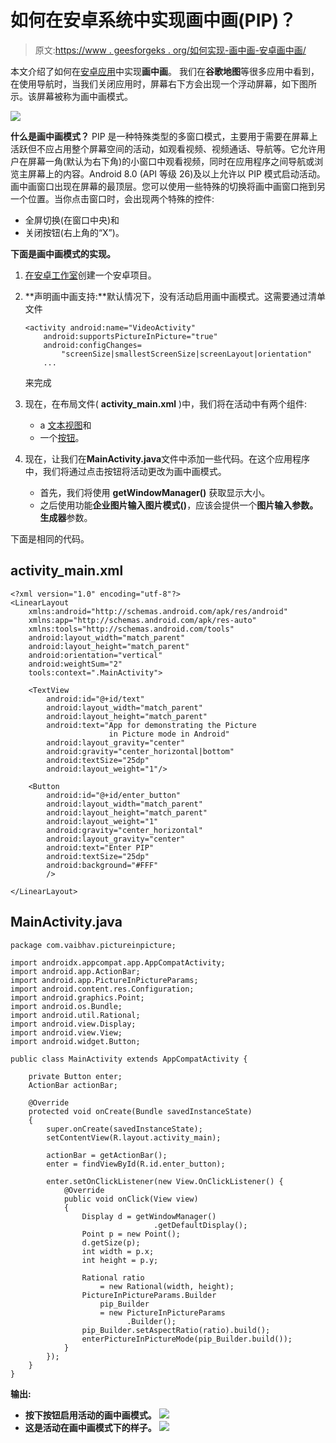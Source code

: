 # 如何在安卓系统中实现画中画(PIP)？

> 原文:[https://www . geesforgeks . org/如何实现-画中画-安卓画中画/](https://www.geeksforgeeks.org/how-to-implement-picture-in-picture-pip-in-android/)

本文介绍了如何在[安卓应用](https://www.geeksforgeeks.org/components-android-application/)中实现**画中画**。
我们在**谷歌地图**等很多应用中看到，在使用导航时，当我们关闭应用时，屏幕右下方会出现一个浮动屏幕，如下图所示。该屏幕被称为画中画模式。

![](img/87130daa776edefae26571d64b560312.png)

**什么是画中画模式？**
PIP 是一种特殊类型的多窗口模式，主要用于需要在屏幕上活跃但不应占用整个屏幕空间的活动，如观看视频、视频通话、导航等。它允许用户在屏幕一角(默认为右下角)的小窗口中观看视频，同时在应用程序之间导航或浏览主屏幕上的内容。Android 8.0 (API 等级 26)及以上允许以 PIP 模式启动活动。
画中画窗口出现在屏幕的最顶层。您可以使用一些特殊的切换将画中画窗口拖到另一个位置。当你点击窗口时，会出现两个特殊的控件:

*   全屏切换(在窗口中央)和
*   关闭按钮(右上角的“X”)。

**下面是画中画模式的实现。**

1.  [在安卓工作室](https://www.geeksforgeeks.org/android-how-to-create-start-a-new-project-in-android-studio/)创建一个安卓项目。
2.  **声明画中画支持:**默认情况下，没有活动启用画中画模式。这需要通过清单文件

    ```
    <activity android:name="VideoActivity"
        android:supportsPictureInPicture="true"
        android:configChanges=
            "screenSize|smallestScreenSize|screenLayout|orientation"
        ...
    ```

    来完成
3.  现在，在布局文件( **activity_main.xml** )中，我们将在活动中有两个组件:
    *   a [文本视图](https://www.geeksforgeeks.org/textview-in-kotlin/)和
    *   一个[按钮](https://www.geeksforgeeks.org/button-in-kotlin/)。
4.  现在，让我们在**MainActivity.java**文件中添加一些代码。在这个应用程序中，我们将通过点击按钮将活动更改为画中画模式。
    *   首先，我们将使用 **getWindowManager()** 获取显示大小。
    *   之后使用功能**企业图片输入图片模式()**，应该会提供一个**图片输入参数。生成器**参数。

下面是相同的代码。

## activity_main.xml

```
<?xml version="1.0" encoding="utf-8"?>
<LinearLayout
    xmlns:android="http://schemas.android.com/apk/res/android"
    xmlns:app="http://schemas.android.com/apk/res-auto"
    xmlns:tools="http://schemas.android.com/tools"
    android:layout_width="match_parent"
    android:layout_height="match_parent"
    android:orientation="vertical"
    android:weightSum="2"
    tools:context=".MainActivity">

    <TextView
        android:id="@+id/text"
        android:layout_width="match_parent"
        android:layout_height="match_parent"
        android:text="App for demonstrating the Picture
                      in Picture mode in Android"
        android:layout_gravity="center"
        android:gravity="center_horizontal|bottom"
        android:textSize="25dp"
        android:layout_weight="1"/>

    <Button
        android:id="@+id/enter_button"
        android:layout_width="match_parent"
        android:layout_height="match_parent"
        android:layout_weight="1"
        android:gravity="center_horizontal"
        android:layout_gravity="center"
        android:text="Enter PIP"
        android:textSize="25dp"
        android:background="#FFF"
        />

</LinearLayout>
```

## MainActivity.java

```
package com.vaibhav.pictureinpicture;

import androidx.appcompat.app.AppCompatActivity;
import android.app.ActionBar;
import android.app.PictureInPictureParams;
import android.content.res.Configuration;
import android.graphics.Point;
import android.os.Bundle;
import android.util.Rational;
import android.view.Display;
import android.view.View;
import android.widget.Button;

public class MainActivity extends AppCompatActivity {

    private Button enter;
    ActionBar actionBar;

    @Override
    protected void onCreate(Bundle savedInstanceState)
    {
        super.onCreate(savedInstanceState);
        setContentView(R.layout.activity_main);

        actionBar = getActionBar();
        enter = findViewById(R.id.enter_button);

        enter.setOnClickListener(new View.OnClickListener() {
            @Override
            public void onClick(View view)
            {
                Display d = getWindowManager()
                                .getDefaultDisplay();
                Point p = new Point();
                d.getSize(p);
                int width = p.x;
                int height = p.y;

                Rational ratio
                    = new Rational(width, height);
                PictureInPictureParams.Builder
                    pip_Builder
                    = new PictureInPictureParams
                          .Builder();
                pip_Builder.setAspectRatio(ratio).build();
                enterPictureInPictureMode(pip_Builder.build());
            }
        });
    }
}
```

**输出:**

*   **按下按钮启用活动的画中画模式。** ![](img/63237045e3aa40291fb56e87ff87d33b.png)
*   **这是活动在画中画模式下的样子。** ![](img/d5fb63a9bcf50703980be96fd8b6ad07.png)